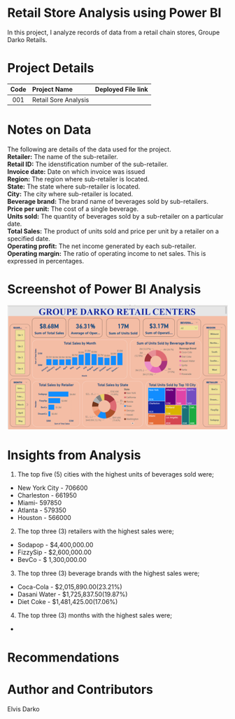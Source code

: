 # Retail Store Analysis using Power BI
 In this project, I analyze records of data from a retail chain stores, Groupe Darko Retails.


# Project Details
| Code      | Project Name        |   Deployed File link |
|:-----------:|:-------------|:------|
|001|Retail Sore Analysis|      |

# Notes on Data
The following are details of the data used for the project.<br />
**Retailer:** The name of the sub-retailer.<br />
**Retail ID:** The idenstification number of the sub-retailer.<br />
**Invoice date:** Date on which invoice was issued<br />
**Region:** The region where sub-retailer is located. <br />
**State:** The state where sub-retailer is located.<br />
**City:** The city where sub-retailer is located.<br /> 
**Beverage brand:** The brand name of beverages sold by sub-retailers.<br />
**Price per unit:** The cost of a single beverage.<br />
**Units sold:** The quantity of beverages sold by a sub-retailer on a particular date.<br />
**Total Sales:** The product of units sold and price per unit by a retailer on a specified date.<br />
**Operating profit:** The net income generated by each sub-retailer.<br />
**Operating margin:** The ratio of operating income to net sales. This is expressed in percentages.

# Screenshot of Power BI Analysis
![Alt text](image.png)


# Insights from Analysis
1. The top five (5) cities with the highest units of beverages sold were;
- New York City - 706600
- Charleston - 661950
- Miami- 597850
- Atlanta - 579350
- Houston - 566000

2. The top three (3) retailers with the highest sales were;
- Sodapop - $4,400,000.00
- FizzySip - $2,600,000.00
- BevCo - $ 1,300,000.00

3. The top three (3) beverage brands with the highest sales were;
- Coca-Cola - $2,015,890.00(23.21%)
- Dasani Water - $1,725,837.50(19.87%)
- Diet Coke - $1,481,425.00(17.06%)

4. The top three (3) months with the highest sales were;
- 

# Recommendations


# Author and Contributors
Elvis Darko